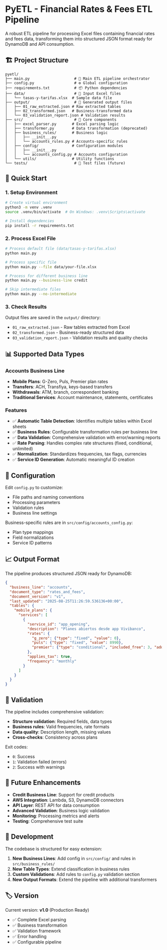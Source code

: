 # PyETL - Financial Rates & Fees ETL Pipeline

A robust ETL pipeline for processing Excel files containing financial rates and fees data, transforming them into structured JSON format ready for DynamoDB and API consumption.

## 🏗️ Project Structure

```
pyetl/
├── main.py                    # 🚀 Main ETL pipeline orchestrator
├── config.py                  # ⚙️ Global configuration
├── requirements.txt           # 📦 Python dependencies
├── data/                      # 📁 Input Excel files
│   └── tasas-y-tarifas.xlsx  # Sample data file
├── output/                    # 📁 Generated output files
│   ├── 01_raw_extracted.json # Raw extracted tables
│   ├── 02_transformed.json   # Business-transformed data
│   └── 03_validation_report.json # Validation results
├── src/                       # 🔧 Core components
│   ├── excel_parser.py       # Excel parsing logic
│   ├── transformer.py        # Data transformation (deprecated)
│   ├── business_rules/       # Business logic
│   │   ├── __init__.py
│   │   └── accounts_rules.py # Accounts-specific rules
│   ├── config/               # Configuration modules
│   │   ├── __init__.py
│   │   └── accounts_config.py # Accounts configuration
│   └── utils/                # Utility functions
└── tests/                     # 🧪 Test files (future)
```

## 🚀 Quick Start

### 1. Setup Environment

```bash
# Create virtual environment
python3 -m venv .venv
source .venv/bin/activate  # On Windows: .venv\Scripts\activate

# Install dependencies
pip install -r requirements.txt
```

### 2. Process Excel File

```bash
# Process default file (data/tasas-y-tarifas.xlsx)
python main.py

# Process specific file
python main.py --file data/your-file.xlsx

# Process for different business line
python main.py --business-line credit

# Skip intermediate files
python main.py --no-intermediate
```

### 3. Check Results

Output files are saved in the `output/` directory:
- `01_raw_extracted.json` - Raw tables extracted from Excel
- `02_transformed.json` - Business-ready structured data
- `03_validation_report.json` - Validation results and quality checks

## 📊 Supported Data Types

### Accounts Business Line
- **Mobile Plans**: G-Zero, Puls, Premier plan rates
- **Transfers**: ACH, Transfiya, keys-based transfers
- **Withdrawals**: ATM, branch, correspondent banking
- **Traditional Services**: Account maintenance, statements, certificates

### Features
- ✅ **Automatic Table Detection**: Identifies multiple tables within Excel sheets
- ✅ **Business Rules**: Configurable transformation rules per business line
- ✅ **Data Validation**: Comprehensive validation with error/warning reports
- ✅ **Rate Parsing**: Handles complex rate structures (fixed, conditional, unlimited)
- ✅ **Normalization**: Standardizes frequencies, tax flags, currencies
- ✅ **Service ID Generation**: Automatic meaningful ID creation

## 🔧 Configuration

Edit `config.py` to customize:
- File paths and naming conventions
- Processing parameters
- Validation rules
- Business line settings

Business-specific rules are in `src/config/accounts_config.py`:
- Plan type mappings
- Field normalizations
- Service ID patterns

## 📈 Output Format

The pipeline produces structured JSON ready for DynamoDB:

```json
{
  "business_line": "accounts",
  "document_type": "rates_and_fees",
  "document_version": "v1",
  "last_updated": "2025-08-25T11:26:59.536136+00:00",
  "tables": {
    "mobile_plans": {
      "services": [
        {
          "service_id": "app_opening",
          "description": "Planes abiertos desde app Vivibanco",
          "rates": {
            "g_zero": {"type": "fixed", "value": 0},
            "puls": {"type": "fixed", "value": 8990},
            "premier": {"type": "conditional", "included_free": 3, "additional_cost": 7510}
          },
          "applies_tax": true,
          "frequency": "monthly"
        }
      ]
    }
  }
}
```

## 🧪 Validation

The pipeline includes comprehensive validation:
- **Structure validation**: Required fields, data types
- **Business rules**: Valid frequencies, rate formats
- **Data quality**: Description length, missing values
- **Cross-checks**: Consistency across plans

Exit codes:
- `0`: Success
- `1`: Validation failed (errors)
- `2`: Success with warnings

## 🔮 Future Enhancements

- **Credit Business Line**: Support for credit products
- **AWS Integration**: Lambda, S3, DynamoDB connectors
- **API Layer**: REST API for data consumption
- **Advanced Validation**: Business logic validation
- **Monitoring**: Processing metrics and alerts
- **Testing**: Comprehensive test suite

## 📝 Development

The codebase is structured for easy extension:

1. **New Business Lines**: Add config in `src/config/` and rules in `src/business_rules/`
2. **New Table Types**: Extend classification in business rules
3. **Custom Validations**: Add rules to `config.py` validation section
4. **New Output Formats**: Extend the pipeline with additional transformers

## 🏷️ Version

Current version: **v1.0** (Production Ready)
- ✅ Complete Excel parsing
- ✅ Business transformation
- ✅ Validation framework
- ✅ Error handling
- ✅ Configurable pipeline

